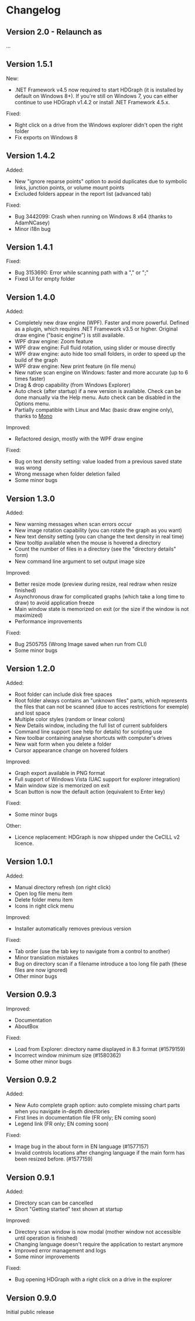 # Changelog

## Version 2.0 - Relaunch as

...

## Version 1.5.1

New:

- .NET Framework v4.5 now required to start HDGraph (it is installed by default on Windows 8+). If you're still on Windows 7, you can either continue to use HDGraph v1.4.2 or install .NET Framework 4.5.x.

Fixed:

- Right click on a drive from the Windows explorer didn't open the right folder
- Fix exports on Windows 8

## Version 1.4.2

Added:

- New "ignore reparse points" option to avoid duplicates due to symbolic links, junction points, or volume mount points
- Excluded folders appear in the report list (advanced tab)

Fixed:

- Bug 3442099: Crash when running on Windows 8 x64 (thanks to AdamNCasey)
- Minor i18n bug

## Version 1.4.1

Fixed:

- Bug 3153690: Error while scanning path with a "," or ";"
- Fixed UI for empty folder

## Version 1.4.0

Added:

- Completely new draw engine (WPF). Faster and more powerful. Defined as a plugin, which requires .NET Framework v3.5 or higher. Original draw engine ("basic engine") is still available.
- WPF draw engine: Zoom feature
- WPF draw engine: Full fluid rotation, using slider or mouse directly
- WPF draw engine: auto hide too small folders, in order to speed up the build of the graph
- WPF draw engine: New print feature (in file menu)
- New native scan engine on Windows: faster and more accurate (up to 6 times faster)
- Drag & drop capability (from Windows Explorer)
- Auto check (after startup) if a new version is available. Check can be done manually via the Help menu. Auto check can be disabled in the Options menu.
- Partially compatible with Linux and Mac (basic draw engine only), thanks to [Mono](http://www.mono-project.com)

Improved:

- Refactored design, mostly with the WPF draw engine

Fixed:

- Bug on text density setting: value loaded from a previous saved state was wrong
- Wrong message when folder deletion failed
- Some minor bugs

## Version 1.3.0

Added:

- New warning messages when scan errors occur
- New image rotation capability (you can rotate the graph as you want)
- New text density setting (you can change the text density in real time)
- New tooltip available when the mouse is hovered a directory
- Count the number of files in a directory (see the "directory details" form)
- New command line argument to set output image size

Improved:

- Better resize mode (preview during resize, real redraw when resize finished)
- Asynchronous draw for complicated graphs (which take a long time to draw) to avoid application freeze
- Main window state is memorized on exit (or the size if the window is not maximized)
- Performance improvements

Fixed:

- Bug 2505755 (Wrong Image saved when run from CLI)
- Some minor bugs

## Version 1.2.0

Added:

- Root folder can include disk free spaces
- Root folder always contains an "unknown files" parts, which represents the files that can not be scanned (due to acces restrictions for exemple) and lost space
- Multiple color styles (random or linear colors)
- New Details window, including the full list of current subfolders
- Command line support (see help for details) for scripting use
- New toolbar containing analyse shortcuts with computer's drives
- New wait form when you delete a folder
- Cursor appearance change on hovered folders

Improved:

- Graph export available in PNG format
- Full support of Windows Vista (UAC support for explorer integration)
- Main window size is memorized on exit
- Scan button is now the default action (equivalent to Enter key)

Fixed:

- Some minor bugs

Other:

- Licence replacement: HDGraph is now shipped under the CeCILL v2 licence.

## Version 1.0.1

Added:

- Manual directory refresh (on right click)
- Open log file menu item
- Delete folder menu item
- Icons in right click menu

Improved:

- Installer automatically removes previous version

Fixed:

- Tab order (use the tab key to navigate from a control to another)
- Minor translation mistakes
- Bug on directory scan if a filename introduce a too long file path (these files are now ignored)
- Other minor bugs

## Version 0.9.3

Improved:

- Documentation
- AboutBox

Fixed:

- Load from Explorer: directory name displayed in 8.3 format (#1579159)
- Incorrect window minimum size (#1580362)
- Some other minor bugs

## Version 0.9.2

Added:

- New Auto complete graph option: auto complete missing chart parts when you navigate in-depth directories
- First lines in documentation file (FR only; EN coming soon)
- Legend link (FR only; EN coming soon)

Fixed:

- Image bug in the about form in EN language (#1577157)
- Invalid controls locations after changing language if the main form has been resized before. (#1577159)

## Version 0.9.1

Added:

- Directory scan can be cancelled
- Short "Getting started" text shown at startup

Improved:

- Directory scan window is now modal (mother window not accessible until operation is finished)
- Changing language doesn't require the application to restart anymore
- Improved error management and logs
- Some minor improvements

Fixed:

- Bug opening HDGraph with a right click on a drive in the explorer

## Version 0.9.0

Initial public release
